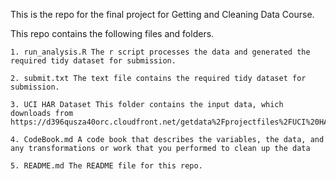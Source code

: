 This is the repo for the final project for Getting and Cleaning Data Course.

This repo contains the following files and folders.

    1. run_analysis.R The r script processes the data and generated the required tidy dataset for submission.
    
    2. submit.txt The text file contains the required tidy dataset for submission.
    
    3. UCI HAR Dataset This folder contains the input data, which downloads from https://d396qusza40orc.cloudfront.net/getdata%2Fprojectfiles%2FUCI%20HAR%20Dataset.zip.
    
    4. CodeBook.md A code book that describes the variables, the data, and any transformations or work that you performed to clean up the data
    
    5. README.md The README file for this repo.
